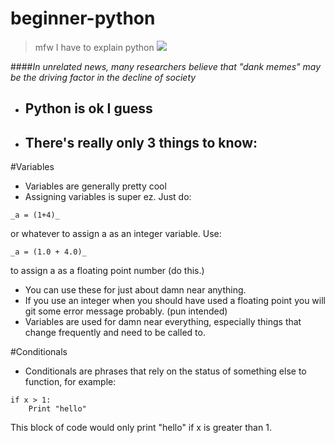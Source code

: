 # beginner-python

>mfw I have to explain python ![](http://i0.kym-cdn.com/entries/icons/original/000/018/433/eaZrosc.png)

####_In unrelated news, many researchers believe that "dank memes" may be the driving factor in the decline of society_

* ## **Python** is ok I guess
* ## There's really only 3 things to know:

#Variables
* Variables are generally pretty cool
* Assigning variables is super ez. Just do:
```
_a = (1+4)_
```
or whatever to assign a as an integer variable.
Use:
```
_a = (1.0 + 4.0)_
```
 to assign a as a floating point number (do this.)
* You can use these for just about damn near anything.
* If you use an integer when you should have used a floating point you will git some error message probably. (pun intended)
* Variables are used for damn near everything, especially things that change frequently and need to be called to.

#Conditionals
* Conditionals are phrases that rely on the status of something else to function, for example:
```
if x > 1:
    Print "hello"
```
This block of code would only print "hello" if x is greater than 1.



```

```
